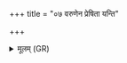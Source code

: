 +++
title = "०७ वरुणेन प्रेषिता यन्ति"

+++
<details><summary>मूलम् (GR)</summary>

वरुणेन प्रेषिता यन्ति शुभ्रा  
उत्सं देवीर् दधते या हिरण्ययम् ।  
या ब्रह्मणा पुनते संविदानास्  
ताः (…) ॥ +++(see 1e)+++
</details>